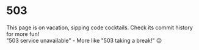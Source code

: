 # 503

This page is on vacation, sipping code cocktails. Check its commit history for more fun! 
<br>
"503 service unavailable" - More like "503 taking a break!" 😉

